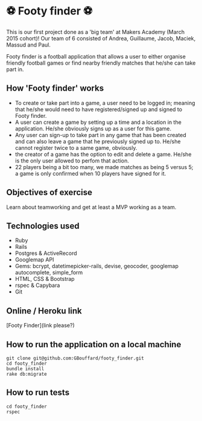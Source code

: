 :soccer: Footy finder :soccer:
===========
This is our first project done as a 'big team' at Makers Academy (March 2015 cohort)! Our team of 6 consisted of Andrea, Guillaume, Jacob, Maciek, Massud and Paul.

Footy finder is a football application that allows a user to either organise friendly football games or find nearby friendly matches that he/she can take part in.

How 'Footy finder' works
----
- To create or take part into a game, a user need to be logged in; meaning that he/she would need to have registered/signed up and signed to Footy finder.
- A user can create a game by setting up a time and a location in the application. He/she obviously signs up as a user for this game.
- Any user can sign-up to take part in any game that has been created and can also leave a game that he previously signed up to. He/she cannot register twice to a same game, obviously.
- the creator of a game has the option to edit and delete a game. He/she is the only user allowed to perfom that action.
- 22 players being a bit too many, we made matches as being 5 versus 5; a game is only confirmed when 10 players have signed for it.

Objectives of exercise
----
Learn about teamworking and get at least a MVP working as a team.

Technologies used
----
- Ruby
- Rails
- Postgres & ActiveRecord
- Googlemap API
- Gems: bcrypt, datetimepicker-rails, devise, geocoder, googlemap autocomplete, simple_form
- HTML, CSS & Bootstrap
- rspec & Capybara
- Git

Online / Heroku link
----

[Footy Finder](link please?)

How to run the application on a local machine
----
```
git clone git@github.com:GBouffard/footy_finder.git
cd footy_finder
bundle install
rake db:migrate
```

How to run tests
----
```
cd footy_finder
rspec
```